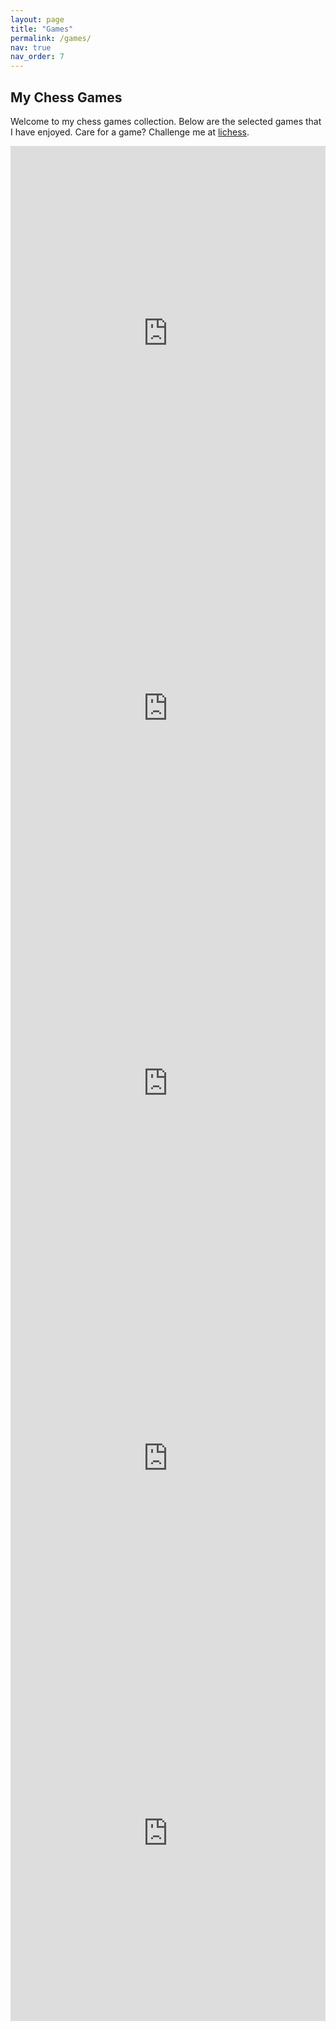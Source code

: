 ```yaml
---
layout: page
title: "Games"
permalink: /games/
nav: true
nav_order: 7
---
```


## My Chess Games

Welcome to my chess games collection. Below are the selected games that I have enjoyed. Care for a game? Challenge me at [lichess](https://lichess.org/?user=AsadullahGalib#friend).


<div class="iframe-container">
<iframe src="https://lichess.org/embed/game/w45dtccK?theme=auto&bg=auto" width="100%" height="600" frameborder=0></iframe>
<iframe src="https://lichess.org/embed/game/jxilWcoQ?theme=auto&bg=auto" width="100%" height="600" frameborder=0></iframe>
<iframe src="https://lichess.org/embed/game/YHiFxq9U?theme=auto&bg=auto" width="100%" height="600" frameborder=0></iframe>
<iframe src="https://lichess.org/embed/game/pwtX9Bj8?theme=auto&bg=auto" width="100%" height="600" frameborder=0></iframe>
<iframe src="https://lichess.org/embed/game/wRwL7iBr?theme=auto&bg=auto" width="100%" height="600" frameborder=0></iframe>
</div>





